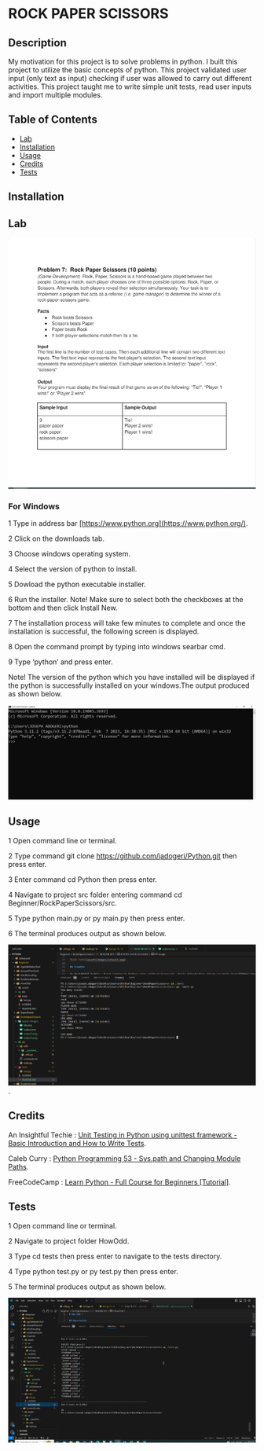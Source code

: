 # ROCK PAPER SCISSORS

## Description

My motivation for this project is to solve problems in python. I built this project to utilize the basic concepts of python. This project validated user input (only text as input) checking if user was allowed to carry out different activities. This project taught me to write simple unit tests, read user inputs and import multiple modules.


## Table of Contents

- [Lab](#lab)
- [Installation](#installation)
- [Usage](#usage)
- [Credits](#credits)
- [Tests](#tests)

## Installation
## Lab 
![alt text](assets/images/lab.png)


### For Windows

1 Type in address bar [https://www.python.org](https://www.python.org/).

2 Click on the downloads tab.

3 Choose windows operating system.

4 Select the version of python to install.

5 Dowload the python executable installer.

6 Run the installer. Note! Make sure to select both the checkboxes at the bottom and then click Install New.

7 The installation process will take few minutes to complete and once the installation is successful, the following screen is displayed.

8 Open the command prompt by typing into windows searbar cmd.

9 Type ‘python’ and press enter.

Note! The version of the python which you have installed will be displayed if the python is successfully installed on your windows.The output produced as shown below.

![alt text](assets/images/output3.png)

## Usage

1 Open command line or terminal.

2 Type command git clone https://github.com/jadogeri/Python.git then press enter.

3 Enter command cd Python then press enter.

4 Navigate to project src folder entering command cd Beginner/RockPaperScissors/src.

5 Type python main.py or py main.py then press enter.

6 The terminal produces output as shown below.

![alt text](assets/images/output2.png).

## Credits

An Insightful Techie : [Unit Testing in Python using unittest framework - Basic Introduction and How to Write Tests](https://www.youtube.com/watch?v=HKTyOUx9Wf4&t=363s).

Caleb Curry : [Python Programming 53 - Sys.path and Changing Module Paths](https://www.youtube.com/watch?v=5z5nALNandM).

FreeCodeCamp : [Learn Python - Full Course for Beginners [Tutorial]](https://www.youtube.com/watch?v=rfscVS0vtbw).

## Tests

1 Open command line or terminal.

2 Navigate to project folder HowOdd.

3 Type cd tests then press enter to navigate to the tests directory.

4 Type python test.py or py test.py then press enter.

5 The terminal produces output as shown below.

![alt text](assets/images/output.png)
